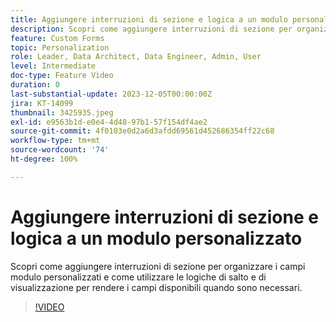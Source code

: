 ```yaml
---
title: Aggiungere interruzioni di sezione e logica a un modulo personalizzato
description: Scopri come aggiungere interruzioni di sezione per organizzare i campi modulo personalizzati e come utilizzare le logiche di salto e di visualizzazione per rendere i campi disponibili quando sono necessari.
feature: Custom Forms
topic: Personalization
role: Leader, Data Architect, Data Engineer, Admin, User
level: Intermediate
doc-type: Feature Video
duration: 0
last-substantial-update: 2023-12-05T00:00:00Z
jira: KT-14099
thumbnail: 3425935.jpeg
exl-id: e9563b1d-e0e4-4d48-97b1-57f154df4ae2
source-git-commit: 4f0103e0d2a6d3afdd69561d452686354ff22c68
workflow-type: tm+mt
source-wordcount: '74'
ht-degree: 100%

---
```


# Aggiungere interruzioni di sezione e logica a un modulo personalizzato

Scopri come aggiungere interruzioni di sezione per organizzare i campi modulo personalizzati e come utilizzare le logiche di salto e di visualizzazione per rendere i campi disponibili quando sono necessari.

>[!VIDEO](https://video.tv.adobe.com/v/3425935/?quality=12&learn=on)
